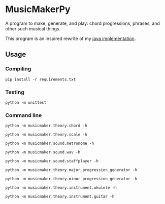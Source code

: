 # MusicMakerPy

A program to make, generate, and play: chord progressions, phrases, and other such musical things.

This program is an inspired rewrite of my [java implementation](https://github.com/keelimeguy/MusicMaker).

## Usage

### Compiling
`pip install -r requirements.txt`

### Testing
`python -m unittest`

### Command line
`python -m musicmaker.theory.chord -h`

`python -m musicmaker.theory.scale -h`

`python -m musicmaker.sound.metronome -h`

`python -m musicmaker.sound.wav -h`

`python -m musicmaker.sound.staffplayer -h`

`python -m musicmaker.theory.major_progression_generator -h`

`python -m musicmaker.theory.minor_progression_generator -h`

`python -m musicmaker.theory.instrument.ukulele -h`

`python -m musicmaker.theory.instrument.guitar -h`
